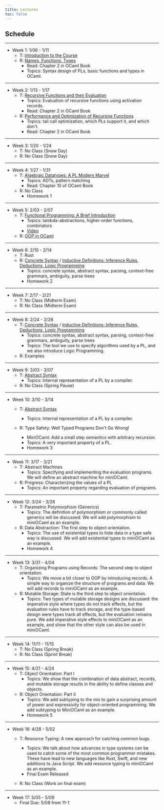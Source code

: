 ```yaml
---
title: Lectures
toc: false
---
```


## Schedule

---

- Week 1: 1/06 - 1/11
  - T: [Introduction to the Course](includes/lecture-notes/slides/1-introduction-to-the-course.pdf)
  - R: [Names, Functions, Types](includes/lecture-notes/slides/2-names-functions-and-types.pdf)
    - Read: Chapter 2 in OCaml Book
    - Topics: Syntax design of PLs, basic functions and types in OCaml.

---

- Week 2: 1/13 - 1/17
  - T: [Recursive Functions and their Evaluation](includes/lecture-notes/slides/3-recursive-functions-act-records.pdf)
    - Topics: Evaluation of recursive functions using activation records.
    - Read: Chapter 2 in OCaml Book
  - R: [Performance and Optimization of Recursive
    Functions](includes/lecture-notes/slides/performance-recursive-functions.pdf) 
    - Topics: tail call optimization, which PLs support it, and which don't.
    - Read: Chapter 2 in OCaml Book    

---

- Week 3: 1/20 - 1/24
  - T: No Class (Snow Day)
  - R: No Class (Snow Day)
  
---

- Week 4: 1/27 - 1/31
  - T: [Algebraic Datatypes: A PL Modern Marvel](includes/lecture-notes/slides/5-ADTs.pdf)
    - Topics: ADTs, pattern matching
    - Read: Chapter 10 of OCaml Book
  - R: No Class
    - Homework 1 

---

- Week 5: 2/03 - 2/07
  - T: [Functional Programming: A Brief Introduction](includes/lecture-notes/slides/6-FP.pdf)
    - Topics: lambda-abstractions, higher-order functions, combinators 
    - [Video](https://youtu.be/r1sEN-Mi5Yc)
  - R: [OOP in OCaml](includes/lecture-notes/slides/7-OOP.pdf)

---

- Week 6: 2/10 - 2/14
  - T: Rust
  - R: [Concrete Syntax](includes/lecture-notes/slides/8-concrete-syntax.pdf) / [Inductive Definitions: Inference Rules, Deductions, Logic Programming](includes/lecture-notes/slides/9-inductive-defs.pdf)
    - Topics: concrete syntax, abstract syntax, parsing, context-free grammars, ambiguity, parse trees   
    - Homework 2 

---

- Week 7: 2/17 - 2/21
  - T: No Class (Midterm Exam)  
  - R: No Class (Midterm Exam)  

---

- Week 8: 2/24 - 2/28
  - T: [Concrete Syntax](includes/lecture-notes/slides/8-concrete-syntax.pdf) / [Inductive Definitions: Inference Rules, Deductions, Logic Programming](includes/lecture-notes/slides/9-inductive-defs.pdf)
    - Topics: concrete syntax, abstract syntax, parsing, context-free grammars, ambiguity, parse trees    
    - Topics: The tool we use to specify algorithms used by a PL, and we also introduce Logic Programming.                
  - R: Examples
  
---

- Week 9: 3/03 - 3/07
  - T: [Abstract Syntax](includes/lecture-notes/slides/10-abstract-syntax.pdf)
    - Topics: Internal representation of a PL by a compiler.  
  - R: No Class (Spring Pause)

---

- Week 10: 3/10 - 3/14
  - T: [Abstract Syntax](includes/lecture-notes/slides/10-abstract-syntax.pdf)
    - Topics: Internal representation of a PL by a compiler.  
    
  - R: Type Safety: Well Typed Programs Don't Go Wrong!
    - MiniOCaml: Add a small step semantics with arbitrary recursion.
    - Topics: A very important property of a PL.    
    - Homework 3

---

- Week 11: 3/17 - 3/21
  - T: Abstract Machines
    - Topics: Specifying and implementing the evaluation programs.  We will define an abstract machine for miniOCaml.        
  - R: Progress: Characterizing the values of a PL
    - Topics: An important property regarding evaluation of programs.

---

- Week 12: 3/24 - 3/28
  - T: Parametric Polymorphism (Generics)
    - Topics: The definition of polymorphism or commonly called
      generics will be discussed. We will add polymorphism to
      miniOCaml as an example. 
  - R: Data Abstraction: The first step to object orientation.
    - Topics: The use of existential types to hide data in a type safe
      way is discussed.  We will add existential types to miniOCaml as
      an example.  
    - Homework 4
    
---

- Week 13: 3/31 - 4/04
  - T: Organizing Programs using Records: The second step to object orientation.
    - Topics: We move a bit closer to OOP by introducing records.  A
      simple way to organize the structure of programs and data.  We
      will add records to miniOCaml as an example.       
  - R: Mutable Storage: State is the third step to object orientation.
    - Topics: Two types of mutable storage designs are discussed: the
      imperative style where types do not track effects, but the
      evaluation rules have to track storage, and the type-based
      design were types track all effects, but the evaluation remains
      pure.  We add imperative style effects to miniOCaml as an
      example, and show that the other style can also be used in
      miniOCaml.          

---

- Week 14: 11/11 - 11/15
  - T: No Class (Spring Break)
  - R: No Class (Sprint Break)

---

- Week 15: 4/21 - 4/24
  - T: Object Orientation: Part I
    - Topics: We show that the combination of data abstract, records,
      and mutable storage results in the ability to define classes and
      objects.    
  - R: Object Orientation: Part II
    - Topics: We add subtyping to the mix to gain a surprising amount
      of power and expressivity for object-oriented programming.  We
      add subtyping to MiniOCaml as an example. 
    - Homework 5 

---

- Week 16: 4/28 - 5/02
  - T: Resource Typing: A new approach for catching common bugs.
    - Topics: We talk about how advances in type systems can be used
      to catch some of the most common programmer mistakes. These have
      lead to new languages like Rust, Swift, and new additions to
      Java Script. We add resource typing to miniOCaml as an example. 
    - Final Exam Released

  - R: No Class (Work on final exam)
    
---

- Week 17: 5/05 - 5/09
  - Final Due: 5/08 from 11-1

